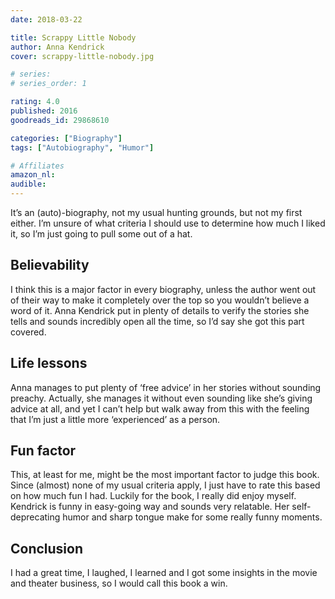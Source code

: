 ```yaml
---
date: 2018-03-22

title: Scrappy Little Nobody
author: Anna Kendrick
cover: scrappy-little-nobody.jpg

# series: 
# series_order: 1

rating: 4.0
published: 2016
goodreads_id: 29868610

categories: ["Biography"]
tags: ["Autobiography", "Humor"]

# Affiliates
amazon_nl: 
audible: 
---
```


It’s an (auto)-biography, not my usual hunting grounds, but not my first either. I’m unsure of what criteria I should use to determine how much I liked it, so I’m just going to pull some out of a hat.

<!--more-->

## Believability

I think this is a major factor in every biography, unless the author went out of their way to make it completely over the top so you wouldn’t believe a word of it. Anna Kendrick put in plenty of details to verify the stories she tells and sounds incredibly open all the time, so I’d say she got this part covered.

## Life lessons

Anna manages to put plenty of ‘free advice’ in her stories without sounding preachy. Actually, she manages it without even sounding like she’s giving advice at all, and yet I can’t help but walk away from this with the feeling that I’m just a little more ‘experienced’ as a person.

## Fun factor

This, at least for me, might be the most important factor to judge this book. Since (almost) none of my usual criteria apply, I just have to rate this based on how much fun I had. Luckily for the book, I really did enjoy myself. Kendrick is funny in easy-going way and sounds very relatable. Her self-deprecating humor and sharp tongue make for some really funny moments.

## Conclusion

I had a great time, I laughed, I learned and I got some insights in the movie and theater business, so I would call this book a win.
